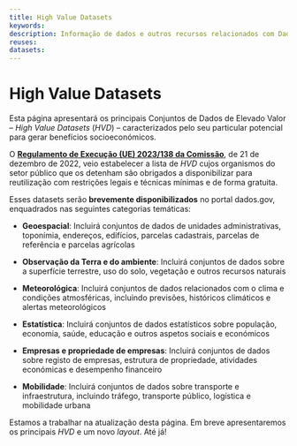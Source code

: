 ```yaml
---
title: High Value Datasets
keywords:
description: Informação de dados e outros recursos relacionados com Dados de Elevado Valor (High Value Datasets).
reuses:
datasets:
---
```

# High Value Datasets

Esta página apresentará os principais Conjuntos de Dados de Elevado Valor – *High Value Datasets* (*HVD*)  – caracterizados pelo seu particular potencial para gerar benefícios socioeconómicos. 

O [**Regulamento de Execução (UE) 2023/138 da Comissão**](https://eur-lex.europa.eu/legal-content/PT/TXT/PDF/?uri=CELEX:32023R0138&from=EN), de 21 de dezembro de 2022, veio estabelecer a lista de *HVD* cujos organismos do setor público que os detenham são obrigados a disponibilizar para reutilização com restrições legais e técnicas mínimas e de forma gratuita. 

Esses datasets serão **brevemente disponibilizados** no portal dados.gov, enquadrados nas seguintes categorias temáticas: 

- **Geoespacial**: Incluirá conjuntos de dados de unidades administrativas, toponímia, endereços, edifícios, parcelas cadastrais, parcelas de referência e parcelas agrícolas

- **Observação da Terra e do ambiente**: Incluirá conjuntos de dados sobre a superfície terrestre, uso do solo, vegetação e outros recursos naturais

- **Meteorológica**: Incluirá conjuntos de dados relacionados com o clima e condições atmosféricas, incluindo previsões, históricos climáticos e alertas meteorológicos

- **Estatística**: Incluirá conjuntos de dados estatísticos sobre população, economia, saúde, educação e outros aspetos sociais e económicos

- **Empresas e propriedade de empresas**: Incluirá conjuntos de dados sobre registo de empresas, estrutura de propriedade, atividades económicas e desempenho financeiro

- **Mobilidade**: Incluirá conjuntos de dados sobre transporte e infraestrutura, incluindo tráfego, transporte público, logística e mobilidade urbana

Estamos a trabalhar na atualização desta página. Em breve apresentaremos os principais *HVD* e um novo *layout*. Até já!


